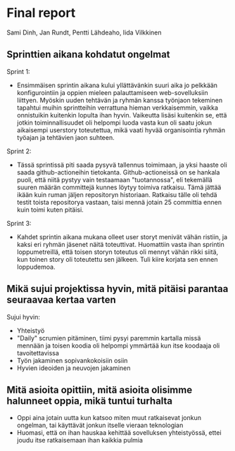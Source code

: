 # Final report

Sami Dinh, Jan Rundt, Pentti Lähdeaho, Iida Vilkkinen

## Sprinttien aikana kohdatut ongelmat

Sprint 1:  
- Ensimmäisen sprintin aikana kului yllättävänkin suuri aika jo pelkkään konfigurointiin ja oppien mieleen palauttamiseen web-sovelluksiin liittyen. Myöskin uuden tehtävän ja ryhmän kanssa työnjaon tekeminen tapahtui muihin sprintteihin verrattuna hieman verkkaisemmin, vaikka onnistuikin kuitenkin lopulta ihan hyvin. Vaikeutta lisäsi kuitenkin se, että jotkin toiminnallisuudet oli helpompi luoda vasta kun oli saatu jokun aikaisempi userstory toteutettua, mikä vaati hyvää organisointia ryhmän työajan ja tehtävien jaon suhteen.

Sprint 2:  
- Tässä sprintissä piti saada pysyvä tallennus toimimaan, ja yksi haaste oli saada github-actioneihin tietokanta. Github-actioneissä on se hankala puoli, että niitä pystyy vain testaamaan "tuotannossa", eli tekemällä suuren määrän committejä kunnes löytyy toimiva ratkaisu. Tämä jättää ikään kuin ruman jäljen repositoryn historiaan. Ratkaisu tälle oli tehdä testit toista repositorya vastaan, taisi mennä jotain 25 committia ennen kuin toimi kuten pitäisi.

Sprint 3:
- Kahdet sprintin aikana mukana olleet user storyt menivät vähän ristiin, ja kaksi eri ryhmän jäsenet näitä toteuttivat. Huomattiin vasta ihan sprintin loppumetreillä, että toisen storyn toteutus oli mennyt vähän rikki siitä, kun toinen story oli toteutettu sen jälkeen. Tuli kiire korjata sen ennen loppudemoa. 

## Mikä sujui projektissa hyvin, mitä pitäisi parantaa seuraavaa kertaa varten

Sujui hyvin:  
- Yhteistyö  
- "Daily" scrumien pitäminen, tiimi pysyi paremmin kartalla missä mennään ja toisen koodia oli helpompi ymmärtää kun itse koodaaja oli tavoitettavissa
- Työn jakaminen sopivankokoisiin osiin  
- Hyvien ideoiden ja neuvojen jakaminen

## Mitä asioita opittiin, mitä asioita olisimme halunneet oppia, mikä tuntui turhalta

- Oppi aina jotain uutta kun katsoo miten muut ratkaisevat jonkun ongelman, tai käyttävät jonkun itselle vieraan teknologian
- Huomasi, että on ihan hauskaa kehittää sovelluksen yhteistyössä, ettei joudu itse ratkaisemaan ihan kaikkia pulmia
